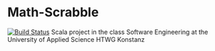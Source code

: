 # Math-Scrabble
[![Build Status](https://travis-ci.com/ki851pen/Math-Scrabble.svg?branch=master)](https://travis-ci.com/ki851pen/Math-Scrabble)
Scala project in the class Software Engineering at the University of Applied Science HTWG Konstanz
